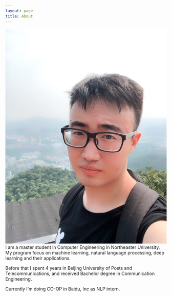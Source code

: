 ```yaml
---
layout: page
title: About
---
```

![@2x](/assets/profile.jpg)
I am a master student in Computer Engineering in Northeaster University. My program focus on machine learning, natural language processing, deep learning and their applications.

Before that I spent 4 years in Beijing University of Posts and Telecommunications, and received Bachelor degree in Communication Engineering.

Currently I’m doing CO-OP in Baidu, Inc as NLP intern.

